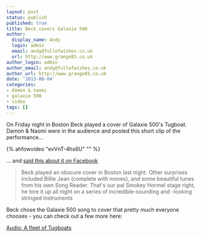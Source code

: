 ```yaml
---
layout: post
status: publish
published: true
title: Beck covers Galaxie 500
author:
  display_name: Andy
  login: admin
  email: andy@fullofwishes.co.uk
  url: http://www.grange85.co.uk
author_login: admin
author_email: andy@fullofwishes.co.uk
author_url: http://www.grange85.co.uk
date: '2013-08-04'
categories:
- damon & naomi
- galaxie 500
- video
tags: []
---
```

<p>On Friday night in Boston Beck played a cover of Galaxie 500's Tugboat. Damon & Naomi were in the audience and posted this short clip of the performance...</p>
{% ahfowvideo "evVnT-4hs6U" "" %}
<p>... and <a href="https://www.facebook.com/damonandnaomi">said this about it on Facebook</a></p>
<blockquote><p>Beck played an obscure cover in Boston last night. Other surprises included Billie Jean (complete with moves), and some beautiful tunes from his own Song Reader. That's our pal Smokey Hormel stage right, he tore it up all night on a series of incredible-sounding and -looking stringed instruments</p></blockquote>
<p>Beck chose the Galaxie 500 song to cover that pretty much everyone chooses - you can check out a few more here:</p>
<p><a href="/2010/06/15/audio-a-fleet-of-tugboats/" title="Audio: A fleet of Tugboats">Audio: A fleet of Tugboats</a></p>
